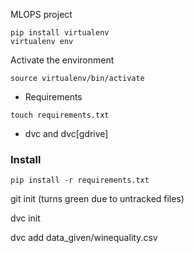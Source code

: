 MLOPS project

```
pip install virtualenv
virtualenv env
```

Activate the environment

```
source virtualenv/bin/activate

```

- Requirements
```
touch requirements.txt 
```

- dvc and dvc[gdrive]
### Install

```
pip install -r requirements.txt

```

git init (turns green due to untracked files)

dvc init

dvc add data_given/winequality.csv

